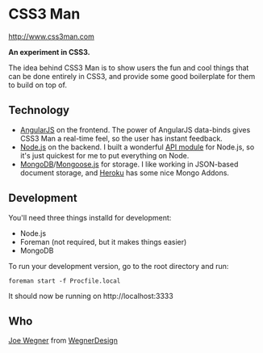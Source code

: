 CSS3 Man
========
http://www.css3man.com

**An experiment in CSS3.**

The idea behind CSS3 Man is to show users the fun and cool things that can be done entirely in CSS3, and provide some good boilerplate for them to build on top of.

Technology
----------

- [AngularJS](http://angularjs.org) on the frontend.  The power of AngularJS data-binds gives CSS3 Man a real-time feel, so the user has instant feedback.
- [Node.js](http://nodejs.org) on the backend.  I built a wonderful [API module](https://github.com/josephwegner/simple-api) for Node.js, so it's just quickest for me to put everything on Node.
- [MongoDB](http://www.mongodb.org/)/[Mongoose.js](http://mongoosejs.com/) for storage.  I like working in JSON-based document storage, and [Heroku](http://www.heroku.com) has some nice Mongo Addons.

Development
-----------

You'll need three things installd for development:

- Node.js
- Foreman (not required, but it makes things easier)
- MongoDB

To run your development version, go to the root directory and run:

`foreman start -f Procfile.local`

It should now be running on http://localhost:3333

Who
---

[Joe Wegner](http://www.twitter.com/Joe_Wegner) from [WegnerDesign](http://www.wegnerdesign.com)